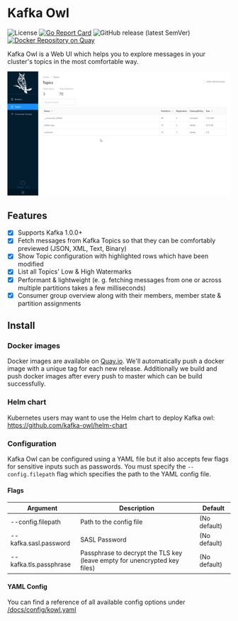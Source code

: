# Kafka Owl

![License](https://img.shields.io/github/license/cloudworkz/kafka-minion.svg?color=blue) [![Go Report Card](https://goreportcard.com/badge/github.com/kafka-owl/kafka-owl)](https://goreportcard.com/report/github.com/kafka-owl/kafka-owl) ![GitHub release (latest SemVer)](https://img.shields.io/github/v/release/kafka-owl/kafka-owl?sort=semver) [![Docker Repository on Quay](https://quay.io/repository/cloudhut/kafka-owl/status "Docker Repository on Quay")](https://quay.io/repository/cloudhut/kafka-owl)

Kafka Owl is a Web UI which helps you to explore messages in your cluster's topics in the most comfortable way.

![preview](docs/assets/preview.gif)

## Features

- [x] Supports Kafka 1.0.0+
- [x] Fetch messages from Kafka Topics so that they can be comfortably previewed (JSON, XML, Text, Binary)
- [x] Show Topic configuration with highlighted rows which have been modified
- [x] List all Topics' Low & High Watermarks
- [x] Performant & lightweight (e. g. fetching messages from one or across multiple partitions takes a few milliseconds)
- [x] Consumer group overview along with their members, member state & partition assignments

## Install

### Docker images

Docker images are available on [Quay.io](https://quay.io/repository/cloudhut/kafka-owl?tab=tags). We'll automatically push a docker image with a unique tag for each new release. Additionally we build and push docker images after every push to master which can be build successfully.

### Helm chart

Kubernetes users may want to use the Helm chart to deploy Kafka owl: https://github.com/kafka-owl/helm-chart

### Configuration

Kafka Owl can be configured using a YAML file but it also accepts few flags for sensitive inputs such as passwords. You must specify the `--config.filepath` flag which specifies the path to the YAML config file.

#### Flags

| Argument | Description | Default |
| --- | --- | --- |
| --config.filepath | Path to the config file | (No default) |
| --kafka.sasl.password | SASL Password | (No default) |
| --kafka.tls.passphrase | Passphrase to decrypt the TLS key (leave empty for unencrypted key files) | (No default) |

#### YAML Config

You can find a reference of all available config options under [/docs/config/kowl.yaml](#docs/config/kowl.yaml)
